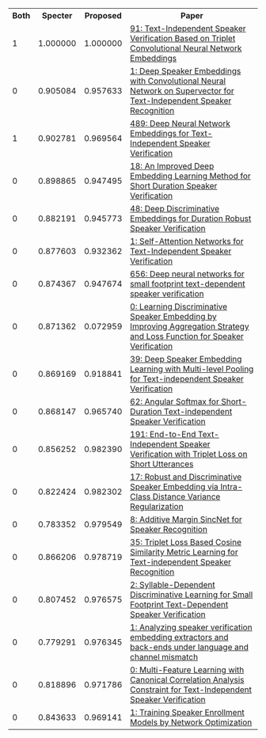 <html><table><tr>
<th>Both</th>
<th>Specter</th>
<th>Proposed</th>
<th>Paper</th>
</tr>
<tr>
<td>1</td>
<td>1.000000</td>
<td>1.000000</td>
<td><a href="https://www.semanticscholar.org/paper/a3cbe0c50abe7cf4ff932696afd31b6967979987">91: Text-Independent Speaker Verification Based on Triplet Convolutional Neural Network Embeddings</a></td>
</tr>
<tr>
<td>0</td>
<td>0.905084</td>
<td>0.957633</td>
<td><a href="https://www.semanticscholar.org/paper/a4aa8c0b78fdae846b443867d723506521beabf7">1: Deep Speaker Embeddings with Convolutional Neural Network on Supervector for Text-Independent Speaker Recognition</a></td>
</tr>
<tr>
<td>1</td>
<td>0.902781</td>
<td>0.969564</td>
<td><a href="https://www.semanticscholar.org/paper/369728d7576683a25de8890e4bc02fae6132fccb">489: Deep Neural Network Embeddings for Text-Independent Speaker Verification</a></td>
</tr>
<tr>
<td>0</td>
<td>0.898865</td>
<td>0.947495</td>
<td><a href="https://www.semanticscholar.org/paper/327ba185f4fa3da85d45a27675ca4a87106a7e78">18: An Improved Deep Embedding Learning Method for Short Duration Speaker Verification</a></td>
</tr>
<tr>
<td>0</td>
<td>0.882191</td>
<td>0.945773</td>
<td><a href="https://www.semanticscholar.org/paper/16fe657272986af00048a8236eb656ca16f22de0">48: Deep Discriminative Embeddings for Duration Robust Speaker Verification</a></td>
</tr>
<tr>
<td>0</td>
<td>0.877603</td>
<td>0.932362</td>
<td><a href="https://www.semanticscholar.org/paper/e56de5db464a0059c6a21ed0901b745a3f67dfa4">1: Self-Attention Networks for Text-Independent Speaker Verification</a></td>
</tr>
<tr>
<td>0</td>
<td>0.874367</td>
<td>0.947674</td>
<td><a href="https://www.semanticscholar.org/paper/576e7eb1131c925179d0dd57f8c25b8adfc2e7bd">656: Deep neural networks for small footprint text-dependent speaker verification</a></td>
</tr>
<tr>
<td>0</td>
<td>0.871362</td>
<td>0.072959</td>
<td><a href="https://www.semanticscholar.org/paper/772daadfb2fe179bdcd1d1d84303e479761625f2">0: Learning Discriminative Speaker Embedding by Improving Aggregation Strategy and Loss Function for Speaker Verification</a></td>
</tr>
<tr>
<td>0</td>
<td>0.869169</td>
<td>0.918841</td>
<td><a href="https://www.semanticscholar.org/paper/c504ae8ce069a924c29479708c9d090323524187">39: Deep Speaker Embedding Learning with Multi-level Pooling for Text-independent Speaker Verification</a></td>
</tr>
<tr>
<td>0</td>
<td>0.868147</td>
<td>0.965740</td>
<td><a href="https://www.semanticscholar.org/paper/93f924fa3d9920edc10469b04c90960c03dce856">62: Angular Softmax for Short-Duration Text-independent Speaker Verification</a></td>
</tr>
<tr>
<td>0</td>
<td>0.856252</td>
<td>0.982390</td>
<td><a href="https://www.semanticscholar.org/paper/ef8cebdb9e05c4f12e5019531897ad5f2e29afaa">191: End-to-End Text-Independent Speaker Verification with Triplet Loss on Short Utterances</a></td>
</tr>
<tr>
<td>0</td>
<td>0.822424</td>
<td>0.982302</td>
<td><a href="https://www.semanticscholar.org/paper/23283f718b18c9fa57b081cf02763ba65e3e1f9a">17: Robust and Discriminative Speaker Embedding via Intra-Class Distance Variance Regularization</a></td>
</tr>
<tr>
<td>0</td>
<td>0.783352</td>
<td>0.979549</td>
<td><a href="https://www.semanticscholar.org/paper/ac98e77fe4b17f848f32549b9dd7a02a35c78fbb">8: Additive Margin SincNet for Speaker Recognition</a></td>
</tr>
<tr>
<td>0</td>
<td>0.866206</td>
<td>0.978719</td>
<td><a href="https://www.semanticscholar.org/paper/c4807f69fafeebf533c86fc9f4bb3f77d620e4dc">35: Triplet Loss Based Cosine Similarity Metric Learning for Text-independent Speaker Recognition</a></td>
</tr>
<tr>
<td>0</td>
<td>0.807452</td>
<td>0.976575</td>
<td><a href="https://www.semanticscholar.org/paper/16d55d64f99997954a72011cb4233fe5a8e6fded">2: Syllable-Dependent Discriminative Learning for Small Footprint Text-Dependent Speaker Verification</a></td>
</tr>
<tr>
<td>0</td>
<td>0.779291</td>
<td>0.976345</td>
<td><a href="https://www.semanticscholar.org/paper/6a64335e6e8a949395f97764fa1e7328c1ba546f">1: Analyzing speaker verification embedding extractors and back-ends under language and channel mismatch</a></td>
</tr>
<tr>
<td>0</td>
<td>0.818896</td>
<td>0.971786</td>
<td><a href="https://www.semanticscholar.org/paper/70cc85ac3a7ee3e2c8ff20f7edc95c9bbc34ade9">0: Multi-Feature Learning with Canonical Correlation Analysis Constraint for Text-Independent Speaker Verification</a></td>
</tr>
<tr>
<td>0</td>
<td>0.843633</td>
<td>0.969141</td>
<td><a href="https://www.semanticscholar.org/paper/679a837da9ae5b43fb8213c473e2c4576b855a3b">1: Training Speaker Enrollment Models by Network Optimization</a></td>
</tr>
</table></html>
